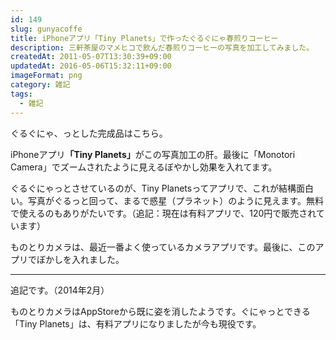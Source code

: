 ```yaml
---
id: 149
slug: gunyacoffe
title: iPhoneアプリ「Tiny Planets」で作ったぐるぐにゃ春煎りコーヒー
description: 三軒茶屋のマメヒコで飲んだ春煎りコーヒーの写真を加工してみました。
createdAt: 2011-05-07T13:30:39+09:00
updatedAt: 2016-05-06T15:32:11+09:00
imageFormat: png
category: 雑記
tags:
  - 雑記
---
```


ぐるぐにゃ、っとした完成品はこちら。

<app-photo-image article-id="149" img-file-name="mamehiko_coffee_grgr.jpg" caption="マメヒコの春煎りコーヒー（ぐるぐにゃ）"></app-photo-image>

iPhoneアプリ<strong>「Tiny Planets」</strong>がこの写真加工の肝。最後に「Monotori Camera」でズームされたように見えるぼやかし効果を入れてます。

ぐるぐにゃっとさせているのが、Tiny Planetsってアプリで、これが結構面白い。写真がぐるっと回って、まるで惑星（プラネット）のように見えます。無料で使えるのもありがたいです。（追記：現在は有料アプリで、120円で販売されています）

ものとりカメラは、最近一番よく使っているカメラアプリです。最後に、このアプリでぼかしを入れました。

* * *

追記です。（2014年2月）

ものとりカメラはAppStoreから既に姿を消したようです。ぐにゃっとできる「Tiny Planets」は、有料アプリになりましたが今も現役です。
